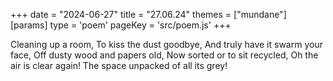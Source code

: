 +++
date = "2024-06-27"
title = "27.06.24"
themes = ["mundane"]
[params]
  type = 'poem'
  pageKey = 'src/poem.js'
+++

Cleaning up a room,
To kiss the dust goodbye,
And truly have it swarm your face,
Off dusty wood and papers old,
Now sorted or to sit recycled,
Oh the air is clear again!
The space unpacked of all its grey!
